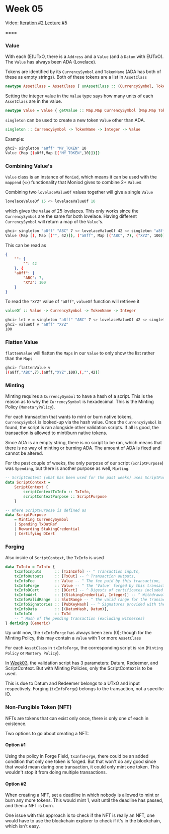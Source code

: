 # Week 05

Video: [Iteration #2 Lecture #5](https://youtu.be/SsaVjSsPPcg)

====

### Value
With each (E)UTxO, there is a `Address` and a `Value` (and a `Datum` with
EUTxO). The `Value` has always been ADA (Lovelace).

Tokens are identified by its `CurrencySymbol` and `TokenName` (ADA has both of
these as empty strings). Both of these tokens are a list in `AssetClass`
```hs
newtype AssetClass = AssetClass { unAssetClass :: (CurrencySymbol, TokenName) }
```

Setting the integer value in the `Value` type says how many units of each
`AssetClass` are in the value.
```hs
newtype Value = Value { getValue :: Map.Map CurrencySymbol (Map.Map TokenName Integer) }
```

`singleton` can be used to create a new token `Value` other than ADA.
```hs
singleton :: CurrencySymbol -> TokenName -> Integer -> Value
```

Example:
```bash
ghci> singleton "a8ff" "MY_TOKEN" 10
Value (Map [(a8ff,Map [("MY_TOKEN",10)])])
```

### Combining Value's
`Value` class is an instance of `Moniod`, which means it can be used with the
`mappend` (`<>`) functionality that Moniod gives to combine 2+ `Value`s

Combining two `lovelaceValueOf` values together will give a single `Value`
```hs
lovelaceValueOf 15 <> lovelaceValueOf 10
```
which gives the `Value` of 25 lovelaces. This only works since the
`CurrencySymbol` are the same for both lovelace. Having different
`CurrencySymbol` will return a map of the `Value`'s.
```bash
ghci> singleton "a8ff" "ABC" 7 <> lovelaceValueOf 42 <> singleton "a8ff" "XYZ" 1000
Value (Map [(, Map [("", 42)]), ("a8ff", Map [("ABC", 7), ("XYZ", 100)])])
```
This can be read as
```json
{
    "": {
        "": 42
    }, {
    "a8ff": {
        "ABC": 7,
        "XYZ": 100
    }
}
```

To read the `"XYZ"` value of `"a8ff"`, `valueOf` function will retrieve it
```hs
valueOf :: Value -> CurrencySymbol -> TokenName -> Integer
```
```bash
ghci> let v = singleton "a8ff" "ABC" 7 <> lovelaceValueOf 42 <> singleton "a8ff" "XYZ" 1000
ghci> valueOf v "a8ff" "XYZ"
100
```

### Flatten Value
`flattenValue` will flatten the `Maps` in our `Value` to only show the list
rather than the `Maps`
```bash
ghci> flattenValue v
[(a8ff,"ABC",7),(a8ff,"XYZ",100),(,"",42)]
```

### Minting
Minting requires a `CurrencySymbol` to have a hash of a script. This is the
reason as to why the `CurrencySymbol` is hexadecimal. This is the Minting
Policy (`MonetaryPolicy`).

For each transaction that wants to mint or burn native tokens, `CurrencySymbol`
is looked-up via the hash value. Once the `CurrencySymbol` is found, the script
is ran alongside other validation scripts. If all is good, the transaction is
allowed to mint/burn native tokens.

Since ADA is an empty string, there is no script to be ran, which means that
there is no way of minting or burning ADA. The amount of ADA is fixed and
cannot be altered.

For the past couple of weeks, the only purpose of our script (`ScriptPurpose`)
was `Spending`, but there is another purpose as well, `Minting`.
```hs
-- ScriptContext (what has been used for the past weeks) uses ScriptPurpose
data ScriptContext =
    ScriptContext {
        scriptContextTxInfo :: TxInfo,
        scriptContextPurpose :: ScriptPurpose
    }

-- Where ScriptPurpose is defined as
data ScriptPurpose
    = Minting CurrencySymbol
    | Spending TxOutRef
    | Rewarding StakingCredential
    | Certifying DCert
```

### Forging
Also inside of `ScriptContext`, the `TxInfo` is used
```hs
data TxInfo = TxInfo {
    txInfoInputs      :: [TxInInfo] -- ^ Transaction inputs,
    txInfoOutputs     :: [TxOut] -- ^ Transaction outputs,
    txInfoFee         :: Value -- ^ The fee paid by this transaction,
    txInfoForge       :: Value -- ^ The 'Value' forged by this transaction,
    txInfoDCert       :: [DCert] -- ^ Digests of certificates included in this transaction,
    txInfoWdrl        :: [(StakingCredential, Integer)] -- ^ Withdrawals,
    txInfoValidRange  :: SlotRange -- ^ The valid range for the transaction,
    txInfoSignatories :: [PubKeyHash] -- ^ Signatures provided with the transaction, attested that they all signed the tx,
    txInfoData        :: [(DatumHash, Datum)],
    txInfoId          :: TxId
    -- ^ Hash of the pending transaction (excluding witnesses)
} deriving (Generic)
```
Up until now, the `txInfoForge` has always been zero (0); though for the
Minting Policy, this may contain a `Value` with 1 or more `AssetClass`

For each `AssetClass` in `txInfoForge`, the corresponding script is ran
(`Minting Policy` or `Montery Policy`).

In [Week03](https://github.com/loerac/plutus-pioneer-program/tree/main/Week03),
the validation script has 3 parameters: Datum, Redeemer, and ScriptContext. But
with Minting Policies, only the ScriptContext is to be used.

This is due to Datum and Redeemer belongs to a UTxO and input respectively.
Forging (`txInfoForge`) belongs to the transaction, not a specific IO.

### Non-Fungible Token (NFT)
NFTs are tokens that can exist only once, there is only one of each in existence.

Two options to go about creating a NFT:
#### Option #1
Using the policy in Forge Field, `txInfoForge`, there could be an added
condition that only one token is forged. But that won't do any good since that
would mean during one transaction, it could only mint one token. This wouldn't
stop it from doing multiple transactions.

#### Option #2
When creating a NFT, set a deadline in which nobody is allowed to mint or burn any more tokens. This would mint 1, wait until the deadline has passed, and then a NFT is born.

One issue with this approach is to check if the NFT is really an NFT, one would have to use the blockchain explorer to check if it's in the blockchain, which isn't easy.
